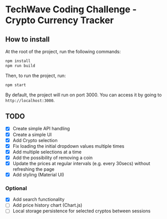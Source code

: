 # TechWave Coding Challenge - Crypto Currency Tracker

## How to install

At the root of the project, run the following commands:

```bash
npm install
npm run build
```

Then, to run the project, run:

```bash
npm start
```

By default, the project will run on port 3000. You can access it by going to `http://localhost:3000`.

## TODO

- [x] Create simple API handling
- [x] Create a simple UI
- [x] Add Crypto selection
- [x] Fix loading the initial dropdown values multiple times
- [x] Add multiple selections at a time
- [x] Add the possibility of removing a coin
- [x] Update the prices at regular intervals (e.g. every 30secs) without refreshing the page
- [x] Add styling (Material UI)

### Optional

- [x] Add search functionality
- [ ] Add price history chart (Chart.js)
- [ ] Local storage persistence for selected cryptos between sessions
